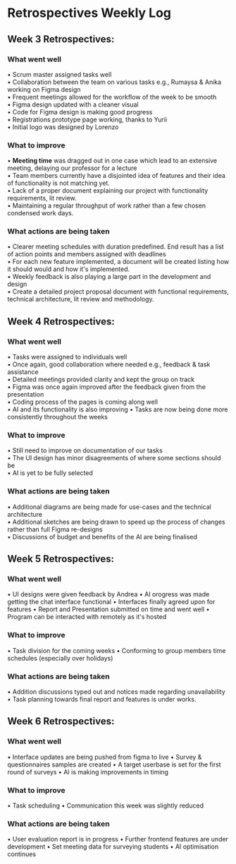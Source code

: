 # Retrospectives Weekly Log

## Week 3 Retrospectives:
### What went well
• Scrum master assigned tasks well  
• Collaboration between the team on various tasks e.g., Rumaysa & Anika working on Figma design  
• Frequent meetings allowed for the workflow of the week to be smooth  
• Figma design updated with a cleaner visual  
• Code for Figma design is making good progress  
• Registrations prototype page working, thanks to Yurii  
• Initial logo was designed by Lorenzo  
### What to improve
• **Meeting time** was dragged out in one case which lead to an extensive meeting, delaying our professor for a lecture  
• Team members currently have a disjointed idea of features and their idea of functionality is not matching yet.  
• Lack of a proper document explaining our project with functionality requirements, lit review.  
• Maintaining a regular throughput of work rather than a few chosen condensed work days.    
### What actions are being taken
• Clearer meeting schedules with duration predefined. End result has a list of action points and members assigned with deadlines  
• For each new feature implemented, a document will be created listing how it should would and how it's implemented.  
• Weekly feedback is also playing a large part in the development and design  
• Create a detailed project proposal document with functional requirements, technical architecture, lit review and methodology.  


## Week 4 Retrospectives:
### What went well  
• Tasks were assigned to individuals well  
• Once again, good collaboration where needed e.g., feedback & task assistance  
• Detailed meetings provided clarity and kept the group on track  
• Figma was once again improved after the feedback given from the presentation  
• Coding process of the pages is coming along well  
• AI and its functionality is also improving
• Tasks are now being done more consistently throughout the weeks 
### What to improve  
• Still need to improve on documentation of our tasks  
• The UI design has minor disagreements of where some sections should be   
• AI is yet to be fully selected  
### What actions are being taken  
• Additional diagrams are being made for use-cases and the technical architecture  
• Additional sketches are being drawn to speed up the process of changes rather than full Figma re-designs  
• Discussions of budget and benefits of the AI are being finalised


## Week 5 Retrospectives:
### What went well
• UI designs were given feedback by Andrea
• AI orogress was made getting the chat interface functional
• Interfaces finally agreed upon for features
• Report and Presentation submitted on time and went well 
• Program can be interacted with remotely as it's hosted
### What to improve
• Task division for the coming weeks
• Conforming to group members time schedules (especially over holidays)
### What actions are being taken
• Addition discussions typed out and notices made regarding unavailability
• Task planning towards final report and features is under works.


## Week 6 Retrospectives:
### What went well
• Interface updates are being pushed from figma to live
• Survey & questionnaires samples are created
• A target userbase is set for the first round of surveys
• AI is making improvements in timing
### What to improve
• Task scheduling
• Communication this week was slightly reduced
### What actions are being taken
• User evaluation report is in progress
• Further frontend features are under development
• Set meeting data for surveying students
• AI optimisation continues

